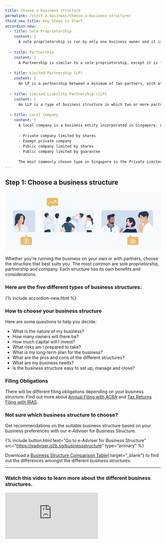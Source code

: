 ```yaml
---
title: Choose a business structure
permalink: /start-a-business/choose-a-business-structure/
third_nav_title: Key Steps to Start
accordion-new:
  - title: Sole Proprietorship
    content: |
      A sole proprietorship is run by only one business owner and it is the simplest type of business structure. While a sole proprietor has complete control over the business and its operations, he is also personally responsible for all debts and legal actions against the business.

  - title: Partnership
    content: |
      A Partnership is similar to a sole proprietorship, except it is formed by two or more partners (capped at 20).

  - title: Limited Partnership (LP)
    content: |
      An LP is a partnership between a minimum of two partners, with at least one general partner and one limited partner and does not have a separate legal entity from the partners. A general partner is responsible for the actions of the LP and is liable for all its debts and obligations. A limited partner is not liable for the LP's debts and obligations beyond his agreed contribution, provided he does not take part in the management of the business.

  - title: Limited Liability Partnership (LLP)
    content: |
      An LLP is a type of business structure in which two or more partners incorporate an entity separate from themselves. A partner of the LLP cannot be held personally liable for the actions of any other partners. Thus, every partner is personally responsible for any liabilities that arise from their own actions.

  - title: Local Company
    content: |
      A local company is a business entity incorporated in Singapore. A company has the right to own property, has perpetual succession and can sue or be sued in its own name. There are 4 different types of companies:

      - Private company limited by shares
      - Exempt private company
      - Public company limited by shares
      - Public company limited by guarantee

      The most commonly chosen type in Singapore is the Private Limited Company. Click [here](https://www.acra.gov.sg/how-to-guides/setting-up-a-local-company/determining-the-company-type){:target="_blank"} to understand more about the different types of companies.
---
```


## Step 1: Choose a business structure

![Start Biz Structure](/images/start/StartSJ_BusinessStructure.jpg)

Whether you're running the business on your own or with partners, choose the structure that best suits you. The most common are sole proprietorship, partnership and company. Each structure has its own benefits and considerations.

### Here are the five different types of business structures:

{% include accordion-new.html %}

### How to choose your business structure

Here are some questions to help you decide:

- What is the nature of my business?
- How many owners will there be?
- How much capital will I invest?
- What risks am I prepared to take?
- What is my long-term plan for the business?
- What are the pros and cons of the different structures?
- What are my business needs?
- Is the business structure easy to set up, manage and close?

### Filing Obligations

There will be different filing obligations depending on your business structure. Find out more about [Annual Filing with ACRA](/run-and-grow/annual-returns/) and [Tax Returns Filing with IRAS](/run-and-grow/taxes-and-gst/).

### Not sure which business structure to choose?

Get recommendations on the suitable business structure based on your business preferences with our e-Adviser for Business Structure.

{% include button.html text="Go to e-Adviser for Business Structure" src="https://eadviser.g2b.sg/businessstructure" type="primary" %}

Download a [Business Structure Comparison Table](/images/start/Types_of_Business_Entities_Apr21.pdf){:target="_blank"} to find out the differences amongst the different business structures.

---

### Watch this video to learn more about the different business structures.

<div class="bp-youtube">
  <iframe src="https://www.youtube.com/embed/AUDy57BK-rU" frameborder="0" allow="autoplay; encrypted-media" allowfullscreen>  </iframe>
</div>
